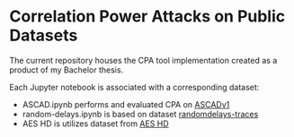 # Correlation Power Attacks on Public Datasets

The current repository houses the CPA tool implementation created as a product of my Bachelor thesis.

Each Jupyter notebook is associated with a corresponding dataset:
- ASCAD.ipynb performs and evaluated CPA on [ASCADv1](https://www.data.gouv.fr/fr/datasets/ascad/)
- random-delays.ipynb is based on dataset [randomdelays-traces](https://github.com/ikizhvatov/randomdelays-traces)
- AES HD is utilizes dataset from [AES HD](https://github.com/AESHD/AES_HD_Dataset)

